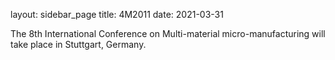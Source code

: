 layout: sidebar_page
title: 4M2011
date: 2021-03-31

The 8th International Conference on Multi-material micro-manufacturing will take place in Stuttgart,  Germany.